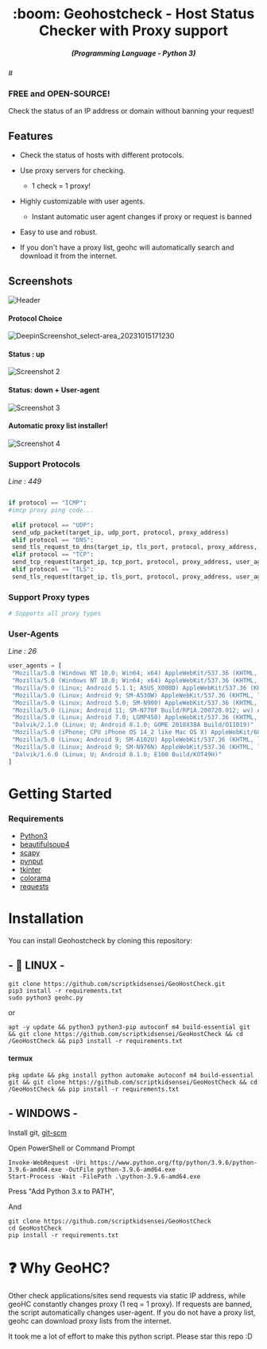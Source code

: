 
<h1 align="center"> :boom: Geohostcheck - Host Status Checker with Proxy support</h1>
<em><h5 align="center">(Programming Language - Python 3)</h5></em># 
 
### FREE and OPEN-SOURCE!

Check the status of an IP address or domain without banning your request!

 
## Features 
 
- Check the status of hosts with different protocols.
 
- Use proxy servers for checking.
  * 1 check = 1 proxy!
  
- Highly customizable with user agents.
  * Instant automatic user agent changes if proxy or request is banned
   
- Easy to use and robust.
  
- If you don't have a proxy list, geohc will automatically search and download it from the internet.
 


## Screenshots
 
![Header](https://github.com/scriptkidsensei/GeoHostCheck/assets/55909183/fea0a2eb-905e-4858-b2a7-17d3d8222ea1)
 
#### Protocol Choice
 
![DeepinScreenshot_select-area_20231015171230](https://github.com/scriptkidsensei/GeoHostCheck/assets/55909183/f762db56-8b76-4e62-a833-f0edad1e6601)
#### Status : up
![Screenshot 2](https://github.com/scriptkidsensei/GeoHostCheck/assets/55909183/a78db6dd-6a6a-47d7-9dd2-cf8df0f505e9)
 
#### Status: down + User-agent
 
![Screenshot 3](https://github.com/scriptkidsensei/GeoHostCheck/assets/55909183/f64187de-c789-4cd8-9824-20e79b3dc024)
 
#### Automatic proxy list installer!
 
![Screenshot 4](https://github.com/scriptkidsensei/GeoHostCheck/assets/55909183/523e67ac-26a0-473e-bb1d-70e734ef3976)
 
 
 
 ### Support Protocols 
 
 *Line : 449*
 
```python

if protocol == "ICMP":
#imcp proxy ping code...
 
 elif protocol == "UDP":
 send_udp_packet(target_ip, udp_port, protocol, proxy_address)
 elif protocol == "DNS":
 send_tls_request_to_dns(target_ip, tls_port, protocol, proxy_address, user_agent)
 elif protocol == "TCP":
 send_tcp_request(target_ip, tcp_port, protocol, proxy_address, user_agent)
 elif protocol == "TLS":
 send_tls_request(target_ip, tls_port, protocol, proxy_address, user_agent)
```
 
### Support Proxy types
 
```python
# Supports all proxy types
```
 
### User-Agents 
 
*Line : 26*
 
```python
user_agents = [
 "Mozilla/5.0 (Windows NT 10.0; Win64; x64) AppleWebKit/537.36 (KHTML, like Gecko) Chrome/58.0.3029.110 Safari/537.36",
 "Mozilla/5.0 (Windows NT 10.0; Win64; x64) AppleWebKit/537.36 (KHTML, like Gecko) Firefox/52.0 Safari/537.36",
 "Mozilla/5.0 (Linux; Android 5.1.1; ASUS_X00BD) AppleWebKit/537.36 (KHTML, like Gecko) Chrome/85.0.4183.101 Mobile Safari/537.36"
 "Mozilla/5.0 (Linux; Android 9; SM-A530W) AppleWebKit/537.36 (KHTML, like Gecko) Chrome/83.0.4103.101 Mobile Safari/537.36"
 "Mozilla/5.0 (Linux; Android 5.0; SM-N900) AppleWebKit/537.36 (KHTML, like Gecko) Chrome/83.0.4103.106 Mobile Safari/537.36"
 "Mozilla/5.0 (Linux; Android 11; SM-N770F Build/RP1A.200720.012; wv) AppleWebKit/537.36 (KHTML, like Gecko) Version/4.0 Chrome/91.0.4472.101 Mobile Safari/537.36"
 "Mozilla/5.0 (Linux; Android 7.0; LGMP450) AppleWebKit/537.36 (KHTML, like Gecko) Chrome/83.0.4103.101 Mobile Safari/537.36"
 "Dalvik/2.1.0 (Linux; U; Android 8.1.0; GOME 2018X38A Build/O11019)"
 "Mozilla/5.0 (iPhone; CPU iPhone OS 14_2 like Mac OS X) AppleWebKit/605.1.15 (KHTML, like Gecko) GSA/129.0.336390422 Mobile/15E148 Safari/604.1"
 "Mozilla/5.0 (Linux; Android 9; SM-A102U) AppleWebKit/537.36 (KHTML, like Gecko) Chrome/89.0.4389.86 Mobile Safari/537.36"
 "Mozilla/5.0 (Linux; Android 9; SM-N976N) AppleWebKit/537.36 (KHTML, like Gecko) Chrome/78.0.3904.90 Mobile Safari/537.36"
 "Dalvik/1.6.0 (Linux; U; Android 8.1.0; E100 Build/KOT49H)"
]
```
# Getting Started
### Requirements

- [Python3](https://www.python.org/downloads/)
- [beautifulsoup4](https://pypi.org/project/beautifulsoup4/)
- [scapy](https://scapy.net/)
- [pynput](https://pypi.org/project/pynput/)
- [tkinter](https://www.geeksforgeeks.org/python-gui-tkinter/)
- [colorama](https://pypi.org/project/colorama/)
- [requests](https://pypi.org/project/requests/)
  
# Installation
 
You can install Geohostcheck by cloning this repository:

## - :penguin: LINUX -

```shell
git clone https://github.com/scriptkidsensei/GeoHostCheck.git
pip3 install -r requirements.txt
sudo python3 geohc.py
```

or 

```shell
apt -y update && python3 python3-pip autoconf m4 build-essential git && git clone https://github.com/scriptkidsensei/GeoHostCheck && cd /GeoHostCheck && pip3 install -r requirements.txt 
```

#### termux 

```shell
pkg update && pkg install python automake autoconf m4 build-essential git && git clone https://github.com/scriptkidsensei/GeoHostCheck && cd /GeoHostCheck && pip install -r requirements.txt
```
## - WINDOWS -
Install git, [git-scm](https://git-scm.com/)

Open PowerShell or Command Prompt

```
Invoke-WebRequest -Uri https://www.python.org/ftp/python/3.9.6/python-3.9.6-amd64.exe -OutFile python-3.9.6-amd64.exe
Start-Process -Wait -FilePath .\python-3.9.6-amd64.exe
```
Press "Add Python 3.x to PATH",

And

```
git clone https://github.com/scriptkidsensei/GeoHostCheck
cd GeoHostCheck
pip install -r requirements.txt
```

# :question: Why GeoHC?
Other check applications/sites send requests via static IP address, while geoHC constantly changes proxy (1 req = 1 proxy). 
If requests are banned, the script automatically changes user-agent. If you do not have a proxy list, geohc can download proxy lists from the internet.

 
It took me a lot of effort to make this python script. Please star this repo :D

